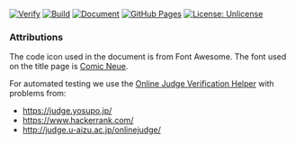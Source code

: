 [![Verify](https://github.com/Zeldacrafter/CompProg/workflows/Verify/badge.svg)](https://github.com/Zeldacrafter/CompProg/actions?query=workflow%3AVerify)
[![Build](https://github.com/Zeldacrafter/CompProg/workflows/Build/badge.svg)](https://github.com/Zeldacrafter/CompProg/actions?query=workflow%3ABuild)
[![Document](https://github.com/Zeldacrafter/CompProg/workflows/Document/badge.svg)](https://github.com/Zeldacrafter/CompProg/actions?query=workflow%3ADocument)
[![GitHub Pages](https://img.shields.io/static/v1?label=GitHub+Pages&message=+&color=brightgreen&logo=github)](https://Zeldacrafter.github.io/CompProg/)
[![License: Unlicense](https://img.shields.io/badge/License-Unlicense-blue.svg)](http://unlicense.org/)

### Attributions
The code icon used in the document is from Font Awesome.  The font
used on the title page is [Comic Neue](https://github.com/crozynski/comicneue). 

For automated testing we use the [Online Judge Verification Helper](https://github.com/online-judge-tools/verification-helper)
with problems from:
 - https://judge.yosupo.jp/
 - https://www.hackerrank.com/
 - http://judge.u-aizu.ac.jp/onlinejudge/


